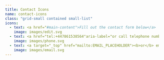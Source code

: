 ```yaml
---
title: Contact Icons
name: contact-icons
class: "grid-small contained small-list"
icons:
  - text: <a href="#main-content">Fill out the contact form below</a>
    image: images/edit.svg
  - text: <a href="tel:+447861538564"aria-label="or call telephone number, PHONE_PLACEHOLDER"><b>or</b> call +447861538564</a>
    image: images/phone.svg
  - text: <a target="_top" href="mailto:EMAIL_PLACEHOLDER"><b>or</b> email EMAIL_PLACEHOLDER</a>
    image: images/email.svg
---
```

